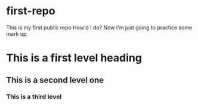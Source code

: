 # first-repo
This is my first public repo
How'd I do?
Now I'm just going to practice some mark up
# This is a first level heading
## This is a second level one
### This is a third level
